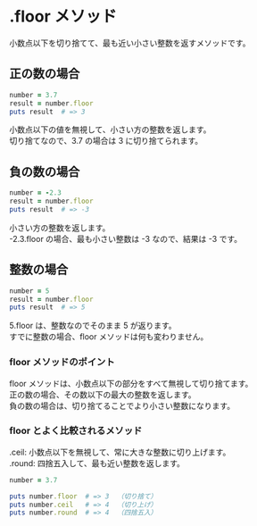# .floor メソッド

小数点以下を切り捨てて、最も近い小さい整数を返すメソッドです。

## 正の数の場合

```ruby
number = 3.7
result = number.floor
puts result  # => 3
```

小数点以下の値を無視して、小さい方の整数を返します。  
切り捨てなので、3.7 の場合は 3 に切り捨てられます。

## 負の数の場合

```ruby
number = -2.3
result = number.floor
puts result  # => -3
```

小さい方の整数を返します。  
-2.3.floor の場合、最も小さい整数は -3 なので、結果は -3 です。

## 整数の場合

```ruby
number = 5
result = number.floor
puts result  # => 5
```

5.floor は、整数なのでそのまま 5 が返ります。  
すでに整数の場合、floor メソッドは何も変わりません。

### floor メソッドのポイント

floor メソッドは、小数点以下の部分をすべて無視して切り捨てます。  
正の数の場合、その数以下の最大の整数を返します。  
負の数の場合は、切り捨てることでより小さい整数になります。

### floor とよく比較されるメソッド

.ceil: 小数点以下を無視して、常に大きな整数に切り上げます。  
.round: 四捨五入して、最も近い整数を返します。

```ruby
number = 3.7

puts number.floor  # => 3  （切り捨て）
puts number.ceil   # => 4  （切り上げ）
puts number.round  # => 4  （四捨五入）
```
